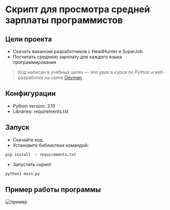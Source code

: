# Скрипт для просмотра средней зарплаты программистов

## Цели проекта

* Скачать вакансии разработчиков с HeadHunter и SuperJob
* Посчитать среднюю зарплату для каждого языка программирования

> Код написан в учебных целях — это урок в курсе по Python и веб-разработке на сайте [Devman](https://dvmn.org).

## Конфигурации

* Python version: 3.10
* Libraries: requirements.txt

## Запуск

- Скачайте код
- Установите библиотеки командой:

```bash
pip install -r requirements.txt
```

- Запустить скрипт

```bash
python3 main.py
```

## Пример работы программы

![пример](https://dvmn.org/filer/canonical/1567490703/266/)